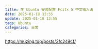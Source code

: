 ```yaml
---
title: 在 Ubuntu 安装配置 Fcitx 5 中文输入法
date: 2025-01-18 13:55
update: 2025-01-18 13:55
tags: Ubuntu
categories: 日常
---
```


https://muzing.top/posts/3fc249cf/